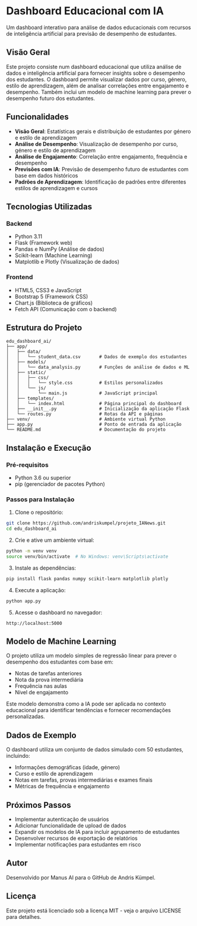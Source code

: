 # Dashboard Educacional com IA

Um dashboard interativo para análise de dados educacionais com recursos de inteligência artificial para previsão de desempenho de estudantes.

## Visão Geral

Este projeto consiste num dashboard educacional que utiliza análise de dados e inteligência artificial para fornecer insights sobre o desempenho dos estudantes. O dashboard permite visualizar dados por curso, género, estilo de aprendizagem, além de analisar correlações entre engajamento e desempenho. Também inclui um modelo de machine learning para prever o desempenho futuro dos estudantes.

## Funcionalidades

- **Visão Geral**: Estatísticas gerais e distribuição de estudantes por género e estilo de aprendizagem
- **Análise de Desempenho**: Visualização de desempenho por curso, género e estilo de aprendizagem
- **Análise de Engajamento**: Correlação entre engajamento, frequência e desempenho
- **Previsões com IA**: Previsão de desempenho futuro de estudantes com base em dados históricos
- **Padrões de Aprendizagem**: Identificação de padrões entre diferentes estilos de aprendizagem e cursos

## Tecnologias Utilizadas

### Backend
- Python 3.11
- Flask (Framework web)
- Pandas e NumPy (Análise de dados)
- Scikit-learn (Machine Learning)
- Matplotlib e Plotly (Visualização de dados)

### Frontend
- HTML5, CSS3 e JavaScript
- Bootstrap 5 (Framework CSS)
- Chart.js (Biblioteca de gráficos)
- Fetch API (Comunicação com o backend)

## Estrutura do Projeto

```
edu_dashboard_ai/
├── app/
│   ├── data/
│   │   └── student_data.csv       # Dados de exemplo dos estudantes
│   ├── models/
│   │   └── data_analysis.py       # Funções de análise de dados e ML
│   ├── static/
│   │   ├── css/
│   │   │   └── style.css          # Estilos personalizados
│   │   └── js/
│   │       └── main.js            # JavaScript principal
│   ├── templates/
│   │   └── index.html             # Página principal do dashboard
│   ├── __init__.py                # Inicialização da aplicação Flask
│   └── routes.py                  # Rotas da API e páginas
├── venv/                          # Ambiente virtual Python
├── app.py                         # Ponto de entrada da aplicação
└── README.md                      # Documentação do projeto
```

## Instalação e Execução

### Pré-requisitos
- Python 3.6 ou superior
- pip (gerenciador de pacotes Python)

### Passos para Instalação

1. Clone o repositório:
```bash
git clone https://github.com/andriskumpel/projeto_IANews.git
cd edu_dashboard_ai
```

2. Crie e ative um ambiente virtual:
```bash
python -m venv venv
source venv/bin/activate  # No Windows: venv\Scripts\activate
```

3. Instale as dependências:
```bash
pip install flask pandas numpy scikit-learn matplotlib plotly
```

4. Execute a aplicação:
```bash
python app.py
```

5. Acesse o dashboard no navegador:
```
http://localhost:5000
```

## Modelo de Machine Learning

O projeto utiliza um modelo simples de regressão linear para prever o desempenho dos estudantes com base em:
- Notas de tarefas anteriores
- Nota da prova intermediária
- Frequência nas aulas
- Nível de engajamento

Este modelo demonstra como a IA pode ser aplicada no contexto educacional para identificar tendências e fornecer recomendações personalizadas.

## Dados de Exemplo

O dashboard utiliza um conjunto de dados simulado com 50 estudantes, incluindo:
- Informações demográficas (idade, género)
- Curso e estilo de aprendizagem
- Notas em tarefas, provas intermediárias e exames finais
- Métricas de frequência e engajamento

## Próximos Passos

- Implementar autenticação de usuários
- Adicionar funcionalidade de upload de dados
- Expandir os modelos de IA para incluir agrupamento de estudantes
- Desenvolver recursos de exportação de relatórios
- Implementar notificações para estudantes em risco

## Autor

Desenvolvido por Manus AI para o GitHub de Andris Kümpel.

## Licença

Este projeto está licenciado sob a licença MIT - veja o arquivo LICENSE para detalhes.
